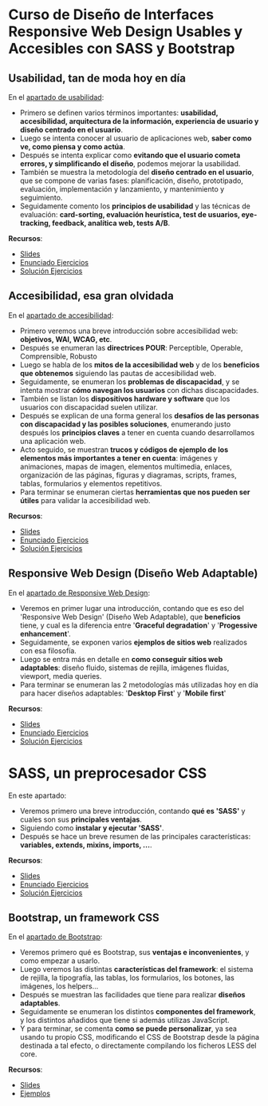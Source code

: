 # Curso de Diseño de Interfaces Responsive Web Design Usables y Accesibles con SASS y Bootstrap

## Usabilidad, tan de moda hoy en día

En el [apartado de usabilidad](https://github.com/asanzdiego/curso-interfaces-web-2017/tree/master/01-usabilidad):

- Primero se definen varios términos importantes: **usabilidad, accesibilidad, arquitectura de la información, experiencia de usuario y diseño centrado en el usuario**.
- Luego se intenta conocer al usuario de aplicaciones web, **saber como ve, como piensa y como actúa**.
- Después se intenta explicar como **evitando que el usuario cometa errores, y simplificando el diseño**, podemos mejorar la usabilidad.
- También se muestra la metodología del **diseño centrado en el usuario**, que se compone de varias fases: planificación, diseño, prototipado, evaluación, implementación y lanzamiento, y mantenimiento y seguimiento.
- Seguidamente comento los **principios de usabilidad** y las técnicas de evaluación: **card-sorting, evaluación heurística, test de usuarios, eye-tracking, feedback, analítica web, tests A/B**.

**Recursos**:

- [Slides](https://github.com/asanzdiego/curso-interfaces-web-2017/tree/master/01-usabilidad#slides)
- [Enunciado Ejercicios](https://github.com/asanzdiego/curso-interfaces-web-2017/tree/master/01-usabilidad#enunciado-ejercicios)
- [Solución Ejercicios](https://github.com/asanzdiego/curso-interfaces-web-2017/tree/master/01-usabilidad#solución-ejercicios)



## Accesibilidad, esa gran olvidada

En el [apartado de accesibilidad](https://github.com/asanzdiego/curso-interfaces-web-2017/tree/master/02-accesibilidad):

- Primero veremos una breve introducción sobre accesibilidad web: **objetivos, WAI, WCAG, etc**.
- Después se enumeran las **directrices POUR**: Perceptible, Operable, Comprensible, Robusto
- Luego se habla de los **mitos de la accesibilidad web** y de los **beneficios que obtenemos** siguiendo las pautas de accesibilidad web.
- Seguidamente, se enumeran los **problemas de discapacidad**, y se intenta mostrar **cómo navegan los usuarios** con dichas discapacidades.
- También se listan los **dispositivos hardware y software** que los usuarios con discapacidad suelen utilizar.
- Después se explican de una forma general los **desafíos de las personas con discapacidad y las posibles soluciones**, enumerando justo después los **principios claves** a tener en cuenta cuando desarrollamos una aplicación web.
- Acto seguido, se muestran **trucos y códigos de ejemplo de los elementos más importantes a tener en cuenta**: imágenes y animaciones, mapas de imagen, elementos multimedia, enlaces, organización de las páginas, figuras y diagramas, scripts, frames, tablas, formularios y elementos repetitivos.
- Para terminar se enumeran ciertas **herramientas que nos pueden ser útiles** para validar la accesibilidad web.

**Recursos**:

- [Slides](https://github.com/asanzdiego/curso-interfaces-web-2017/tree/master/02-accesibilidad/#slides)
- [Enunciado Ejercicios](https://github.com/asanzdiego/curso-interfaces-web-2017/tree/master/02-accesibilidad#enunciado-ejercicios)
- [Solución Ejercicios](https://github.com/asanzdiego/curso-interfaces-web-2017/tree/master/02-accesibilidad#solución-ejercicios)



## Responsive Web Design (Diseño Web Adaptable)

En el [apartado de Responsive Web Design](https://github.com/asanzdiego/curso-interfaces-web-2017/tree/master/03-rwd):

- Veremos en primer lugar una introducción, contando que es eso del 'Responsive Web Design' (Diseño Web Adaptable), que **beneficios** tiene, y cual es la diferencia entre '**Graceful degradation**' y '**Progessive enhancement**'.
- Seguidamente, se exponen varios **ejemplos de sitios web** realizados con esa filosofía.
- Luego se entra más en detalle en **como conseguir sitios web adaptables**: diseño fluido, sistemas de rejilla, imágenes fluidas, viewport, media queries.
- Para terminar se enumeran las 2 metodologías más utilizadas hoy en día para hacer diseños adaptables: '**Desktop First**' y '**Mobile first**'

**Recursos**:

- [Slides](https://github.com/asanzdiego/curso-interfaces-web-2017/tree/master/03-rwd#slides)
- [Enunciado Ejercicios](https://github.com/asanzdiego/curso-interfaces-web-2017/tree/master/03-rwd#enunciado-ejercicios)
- [Solución Ejercicios](https://github.com/asanzdiego/curso-interfaces-web-2017/tree/master/03-rwd#solución-ejercicios)



# SASS, un preprocesador CSS

En este apartado:

- Veremos primero una breve introducción, contando **qué es 'SASS'** y cuales son sus **principales ventajas**.
- Siguiendo como **instalar y ejecutar 'SASS'**.
- Después se hace un breve resumen de las principales características: **variables, extends, mixins, imports, ...**.

**Recursos**:

- [Slides](https://github.com/asanzdiego/curso-interfaces-web-2017/tree/master/04-preprocesadores-css/04.02-sass#slides)
- [Enunciado Ejercicios](https://github.com/asanzdiego/curso-interfaces-web-2017/tree/master/04-preprocesadores-css/04.02-sass/src/ejercicios)
- [Solución Ejercicios](https://github.com/asanzdiego/curso-interfaces-web-2017/tree/master/04-preprocesadores-css/04.02-sass/src/solucion)



## Bootstrap, un framework CSS

En el  [apartado de Bootstrap](https://github.com/asanzdiego/curso-interfaces-web-2017/tree/master/05-bootstrap):

- Veremos primero qué es Bootstrap, sus **ventajas e inconvenientes**, y como empezar a usarlo.
- Luego veremos las distintas **características del framework**: el sistema de rejilla, la tipografía, las tablas, los formularios, los botones, las imágenes, los helpers...
- Después se muestran las facilidades que tiene para realizar **diseños adaptables**.
- Seguidamente se enumeran los distintos **componentes del framework**, y los distintos añadidos que tiene si además utilizas JavaScript.
- Y para terminar, se comenta **como se puede personalizar**, ya sea usando tu propio CSS, modificando el CSS de Bootstrap desde la página destinada a tal efecto, o directamente compilando los ficheros LESS del core.

**Recursos**:

- [Slides](https://github.com/asanzdiego/curso-interfaces-web-2017/tree/master/05-bootstrap-4.0/#slides)
- [Ejemplos](https://github.com/asanzdiego/curso-interfaces-web-2017/tree/master/05-bootstrap-4.0/#ejemplos)

